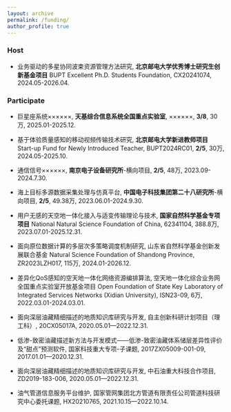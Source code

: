 ```yaml
---
layout: archive
permalink: /funding/
author_profile: true
---
```


### Host
* 业务驱动的多星协同波束资源管理方法研究, **北京邮电大学优秀博士研究生创新基金项目** BUPT Excellent Ph.D. Students Foundation, CX20241074, 2024.05-2026.04.

### Participate
* 巨星座系统××××××, **天基综合信息系统全国重点实验室**, ××××××, **3/8**, 30万, 2025.01-2025.12.

* 基于体验质量感知的移动视频传输技术研究, **北京邮电大学新进教师项目** Start-up Fund for Newly Introduced Teacher, BUPT2024RC01, **2/5**, 30万, 2024.05-2025.10.

* 通信信号××××××, **南京电子设备研究所**-横向项目, **2/5**, 48万, 2023.09-2024.7.30.

* 海上目标多源数据采集处理与仿真平台, **中国电子科技集团第二十八研究所**-横向项目, **2/5**, 49.38万, 2023.06.01-2024.9.30.

* 用户无感的天空地一体化接入与适变传输理论与技术, **国家自然科学基金专项项目** National Natural Science Foundation of China, 62341104, 388.8万, 2023.07.01-2025.12.31.

* 面向原位数据计算的多层次多策略调度机制研究, 山东省自然科学基金创新发展联合基金 Natural Science Foundation of Shandong Province, ZR2023LZH017, 115万, 2024.01-2026.12.

* 差异化QoS感知的空天地一体化网络资源编排算法, 空天地一体化综合业务网全国重点实验室开放基金项目 Open Foundation of State Key Laboratory of Integrated Services Networks (Xidian University), ISN23-09, 6万, 2022.03.01-2024.03.01.

* 面向深层油藏精细描述的地质知识库研究与开发, 自主创新科研计划项目（理工科）, 20CX05017A, 2020.05.01—2022.12.31.

* 低渗-致密油藏描述新方法与开发模式——低渗-致密油藏体系储层差异性评价及“甜点”预测软件, 国家科技重大专项-子课题, 2017ZX05009-001-09, 2017.01.01—2020.12.31.

* 面向深层油藏精细描述的地质知识库研究与开发, 中石油重大科技合作项目, ZD2019-183-006, 2020.05.01—2022.12.31.

* 油气管道信息服务平台维护, 国家管网集团北方管道有限责任公司管道科技研究中心委托课题, HX20210765, 2021.10.15—2022.10.14.
